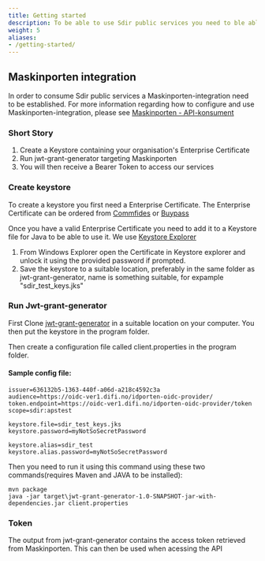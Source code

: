 ```yaml
---
title: Getting started
description: To be able to use Sdir public services you need to ble able to authenticate to Sdir and have the necessary permissions. 
weight: 5
aliases:
- /getting-started/
---
```


## Maskinporten integration 

In order to consume Sdir public services a Maskinporten-integration need to be established. For more information regarding how to configure and use Maskinporten-integration, please see [Maskinporten - API-konsument](https://difi.github.io/felleslosninger/maskinporten_guide_apikonsument.html)

### Short Story
1. Create a Keystore containing your organisation's Enterprise Certificate
2. Run jwt-grant-generator targeting Maskinporten
3. You will then receive a Bearer Token to access our services

### Create keystore
To create a keystore you first need a Enterprise Certificate. The Enterprise Certificate can be ordered from [Commfides](https://www.commfides.com/commfides-virksomhetssertifikat/) or [Buypass](https://www.buypass.no/produkter/virksomhetssertifikat-esegl)

Once you have a valid Enterprise Certificate you need to add it to a Keystore file for Java to be able to use it. We use [Keystore Explorer](https://keystore-explorer.org/)

1. From Windows Explorer open the Certificate in Keystore explorer and unlock it using the provided password if prompted.
2. Save the keystore to a suitable location, preferably in the same folder as jwt-grant-generator, name is something suitable, for expample "sdir_test_keys.jks"

### Run Jwt-grant-generator
First Clone [jwt-grant-generator](https://github.com/difi/jwt-grant-generator) in a suitable location on your computer. You then put the keystore in the program folder.

Then create a configuration file called client.properties in the program folder. 

#### Sample config file:

```
issuer=636132b5-1363-440f-a06d-a218c4592c3a
audience=https://oidc-ver1.difi.no/idporten-oidc-provider/
token.endpoint=https://oidc-ver1.difi.no/idporten-oidc-provider/token
scope=sdir:apstest

keystore.file=sdir_test_keys.jks
keystore.password=myNotSoSecretPassword 

keystore.alias=sdir_test
keystore.alias.password=myNotSoSecretPassword
```

Then you need to run it using this command using these two commands(requires Maven and JAVA to be installed):
```
mvn package
java -jar target\jwt-grant-generator-1.0-SNAPSHOT-jar-with-dependencies.jar client.properties
```

### Token

The output from jwt-grant-generator contains the access token retrieved from Maskinporten. This can then be used when acessing the API
